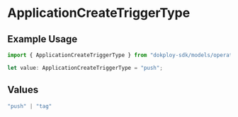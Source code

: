 # ApplicationCreateTriggerType

## Example Usage

```typescript
import { ApplicationCreateTriggerType } from "dokploy-sdk/models/operations";

let value: ApplicationCreateTriggerType = "push";
```

## Values

```typescript
"push" | "tag"
```